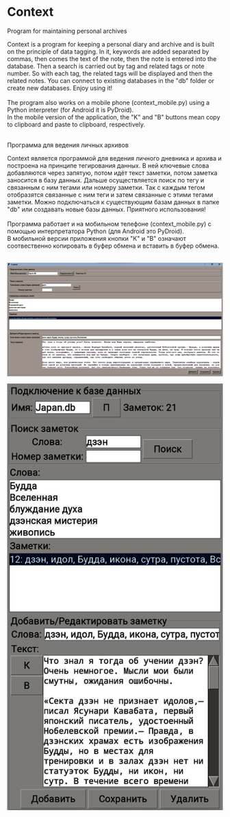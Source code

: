 # Context

Program for maintaining personal archives

Context is a program for keeping a personal diary and archive and is built on the principle of data tagging. In it, keywords are added separated by commas, then comes the text of the note, then the note is entered into the database. Then a search is carried out by tag and related tags or note number. So with each tag, the related tags will be displayed and then the related notes. You can connect to existing databases in the "db" folder or create new databases. Enjoy using it!<br>
<br>
The program also works on a mobile phone (context_mobile.py) using a Python interpreter (for Android it is PyDroid).
<br>
In the mobile version of the application, the "K" and "B" buttons mean copy to clipboard and paste to clipboard, respectively.
<br>
<br>

Программа для ведения личных архивов

Context является программой для ведения личного дневника и архива и построена на принципе тегирования данных. В ней ключевые слова добавляются через запятую, потом идёт текст заметки, потом заметка заносится в базу данных. Дальше осуществляется поиск по тегу и связанным с ним тегами или номеру заметки. Так с каждым тегом отобразятся связанные с ним теги и затем связанные с этими тегами заметки. Можно подключаться к существующим базам данных в папке "db" или создавать новые базы данных. Приятного использования!<br>
<br>
Программа работает и на мобильном телефоне (context_mobile.py) с помощью интерпретатора Python (для Android это PyDroid).
<br>
В мобильной версии приложения кнопки "К" и "В" означают соотвественно копировать в буфер обмена и вставить в буфер обмена.
<br>
<br>




![Пример использования на desktop](./example.png)

![Пример использования на mobile](./example_mobile.png)
